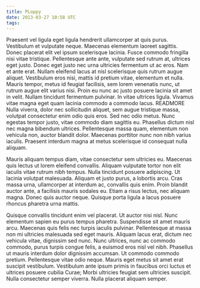 ```yaml
---
title: PLoppy
date: 2013-03-27 10:58 UTC
tags:
---
```


Praesent vel ligula eget ligula hendrerit ullamcorper at quis purus. Vestibulum et vulputate neque. Maecenas elementum laoreet sagittis. Donec placerat elit vel ipsum scelerisque lacinia. Fusce commodo fringilla nisi vitae tristique. Pellentesque ante ante, vulputate sed rutrum at, ultrices eget justo. Donec eget justo nec urna ultricies fermentum ut ac eros. Nam et ante erat. Nullam eleifend lacus at nisl scelerisque quis rutrum augue aliquet. Vestibulum eros nisi, mattis id pretium vitae, elementum et nulla. Mauris tempor, metus id feugiat facilisis, sem lorem venenatis nunc, ut rutrum augue elit varius nisi. Proin eu nunc ac justo posuere lacinia sit amet in velit. Nullam tincidunt fermentum pulvinar. In vitae ultrices ligula. Vivamus vitae magna eget quam lacinia commodo a commodo lacus.
READMORE
Nulla viverra, dolor nec sollicitudin aliquet, sem augue tristique massa, volutpat consectetur enim odio quis eros. Sed nec odio metus. Nunc egestas tempor justo, vitae commodo diam sagittis eu. Phasellus dictum nisl nec magna bibendum ultrices. Pellentesque massa quam, elementum non vehicula non, auctor blandit dolor. Maecenas porttitor nunc non nibh varius iaculis. Praesent interdum magna at metus scelerisque id consequat nulla aliquam.

Mauris aliquam tempus diam, vitae consectetur sem ultricies eu. Maecenas quis lectus ut lorem eleifend convallis. Aliquam vulputate tortor non elit iaculis vitae rutrum nibh tempus. Nulla tincidunt posuere adipiscing. Ut lacinia volutpat malesuada. Aliquam et justo purus, a lobortis arcu. Cras massa urna, ullamcorper at interdum ac, convallis quis enim. Proin blandit auctor ante, a facilisis mauris sodales eu. Etiam a risus lectus, nec aliquam magna. Donec quis auctor neque. Quisque porta ligula a lacus posuere rhoncus pharetra urna mattis.

Quisque convallis tincidunt enim vel placerat. Ut auctor nisi nisl. Nunc elementum sapien eu purus tempus pharetra. Suspendisse sit amet mauris arcu. Maecenas quis felis nec turpis iaculis pulvinar. Pellentesque at massa non mi ultricies malesuada sed eget mauris. Aliquam lacus erat, dictum nec vehicula vitae, dignissim sed nunc. Nunc ultrices, nunc ac commodo commodo, purus turpis congue felis, a euismod eros nisl vel nibh. Phasellus ut mauris interdum dolor dignissim accumsan. Ut commodo commodo pretium. Pellentesque vitae odio neque. Mauris eget metus sit amet erat suscipit vestibulum. Vestibulum ante ipsum primis in faucibus orci luctus et ultrices posuere cubilia Curae; Morbi ultricies feugiat sem ultricies suscipit. Nulla consectetur semper viverra. Nulla placerat aliquam semper. 